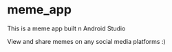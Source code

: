 # meme_app
This is a meme app built n Android Studio

View and share memes on any social media platforms :)
